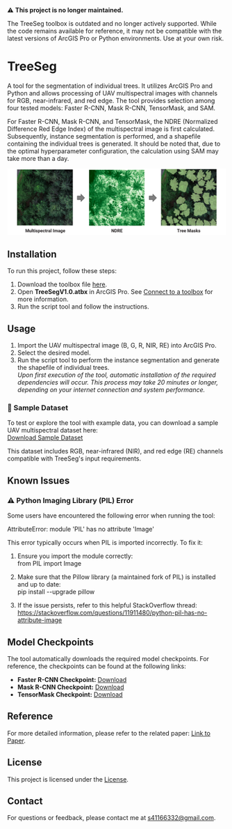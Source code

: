 ⚠️ **This project is no longer maintained.**

The TreeSeg toolbox is outdated and no longer actively supported. While the code remains available for reference, it may not be compatible with the latest versions of ArcGIS Pro or Python environments. Use at your own risk.


# TreeSeg

A tool for the segmentation of individual trees. It utilizes ArcGIS Pro and Python and allows processing of UAV multispectral images with channels for RGB, near-infrared, and red edge. The tool provides selection among four tested models: Faster R-CNN, Mask R-CNN, TensorMask, and SAM.

For Faster R-CNN, Mask R-CNN, and TensorMask, the NDRE (Normalized Difference Red Edge Index) of the multispectral image is first calculated. Subsequently, instance segmentation is performed, and a shapefile containing the individual trees is generated. It should be noted that, due to the optimal hyperparameter configuration, the calculation using SAM may take more than a day.


![Tree Segmentation Example](img/example.PNG)

## Installation

To run this project, follow these steps:

1. Download the toolbox file [here](https://github.com/soenke-sp/TreeSeg/raw/main/toolbox/TreeSegV1.0.atbx).
2. Open **TreeSegV1.0.atbx** in ArcGIS Pro. See [Connect to a toolbox](https://pro.arcgis.com/en/pro-app/latest/help/projects/connect-to-a-toolbox.htm) for more information.
3. Run the script tool and follow the instructions.

## Usage

1. Import the UAV multispectral image (B, G, R, NIR, RE) into ArcGIS Pro.
2. Select the desired model.
3. Run the script tool to perform the instance segmentation and generate the shapefile of individual trees.  
*Upon first execution of the tool, automatic installation of the required dependencies will occur. This process may take 20 minutes or longer, depending on your internet connection and system performance.*

### 🔗 Sample Dataset

To test or explore the tool with example data, you can download a sample UAV multispectral dataset here:  
[Download Sample Dataset](**INSERT-YOUR-LINK-HERE**)

This dataset includes RGB, near-infrared (NIR), and red edge (RE) channels compatible with TreeSeg's input requirements.

## Known Issues

### ⚠️ Python Imaging Library (PIL) Error

Some users have encountered the following error when running the tool:

AttributeError: module 'PIL' has no attribute 'Image'

This error typically occurs when PIL is imported incorrectly. To fix it:

1. Ensure you import the module correctly:  
   from PIL import Image

2. Make sure that the Pillow library (a maintained fork of PIL) is installed and up to date:  
   pip install --upgrade pillow

3. If the issue persists, refer to this helpful StackOverflow thread:  
   https://stackoverflow.com/questions/11911480/python-pil-has-no-attribute-image

## Model Checkpoints
The tool automatically downloads the required model checkpoints. For reference, the checkpoints can be found at the following links:

- **Faster R-CNN Checkpoint:** [Download](https://drive.google.com/file/d/10PO1XyerhIF8UV9DqO1B04AntQLI8R2E/view?usp=drive_link)
- **Mask R-CNN Checkpoint:** [Download](https://drive.google.com/file/d/1RkKmjvdPF53ebsneKzTk6H8s5AnfQQj3/view?usp=drive_link)
- **TensorMask Checkpoint:** [Download](https://drive.google.com/file/d/1FbUYydl0aXa5xQQ7c1wlmH9ZobPE4Ygh/view?usp=drive_link)


## Reference
For more detailed information, please refer to the related paper: [Link to Paper](https://www.mdpi.com/2072-4292/16/19/3660).

## License

This project is licensed under the [License](LICENSE).

## Contact

For questions or feedback, please contact me at [s41166332@gmail.com](mailto:s41166332@gmail.com).
